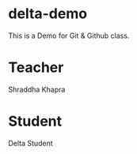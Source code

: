 # delta-demo
This is a Demo for Git &amp; Github class. 

# Teacher
Shraddha Khapra

# Student 
Delta Student